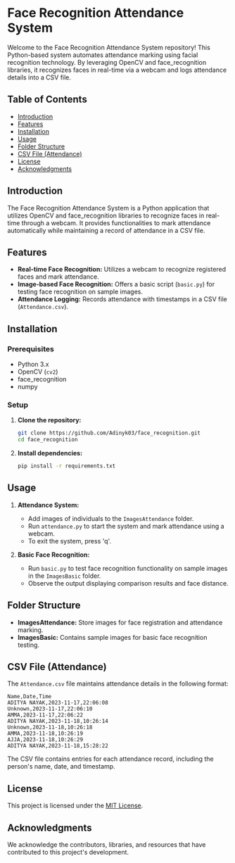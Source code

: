 # Face Recognition Attendance System


Welcome to the Face Recognition Attendance System repository! This Python-based system automates attendance marking using facial recognition technology. By leveraging OpenCV and face_recognition libraries, it recognizes faces in real-time via a webcam and logs attendance details into a CSV file.

## Table of Contents

- [Introduction](#introduction)
- [Features](#features)
- [Installation](#installation)
- [Usage](#usage)
- [Folder Structure](#folder-structure)
- [CSV File (Attendance)](#csv-file-attendance)
- [License](#license)
- [Acknowledgments](#acknowledgments)

## Introduction

The Face Recognition Attendance System is a Python application that utilizes OpenCV and face_recognition libraries to recognize faces in real-time through a webcam. It provides functionalities to mark attendance automatically while maintaining a record of attendance in a CSV file.

## Features

- **Real-time Face Recognition:** Utilizes a webcam to recognize registered faces and mark attendance.
- **Image-based Face Recognition:** Offers a basic script (`basic.py`) for testing face recognition on sample images.
- **Attendance Logging:** Records attendance with timestamps in a CSV file (`Attendance.csv`).

## Installation

### Prerequisites

- Python 3.x
- OpenCV (`cv2`)
- face_recognition
- numpy

### Setup

1. **Clone the repository:**

    ```bash
    git clone https://github.com/Adinyk03/face_recognition.git
    cd face_recognition
    ```

2. **Install dependencies:**

    ```bash
    pip install -r requirements.txt
    ```

## Usage

1. **Attendance System:**

    - Add images of individuals to the `ImagesAttendance` folder.
    - Run `attendance.py` to start the system and mark attendance using a webcam.
    - To exit the system, press 'q'.

2. **Basic Face Recognition:**

    - Run `basic.py` to test face recognition functionality on sample images in the `ImagesBasic` folder.
    - Observe the output displaying comparison results and face distance.

## Folder Structure

- **ImagesAttendance:** Store images for face registration and attendance marking.
- **ImagesBasic:** Contains sample images for basic face recognition testing.

## CSV File (Attendance)

The `Attendance.csv` file maintains attendance details in the following format:

```
Name,Date,Time
ADITYA NAYAK,2023-11-17,22:06:08
Unknown,2023-11-17,22:06:10
AMMA,2023-11-17,22:06:22
ADITYA NAYAK,2023-11-18,10:26:14
Unknown,2023-11-18,10:26:18
AMMA,2023-11-18,10:26:19
AJJA,2023-11-18,10:26:29
ADITYA NAYAK,2023-11-18,15:28:22
```

The CSV file contains entries for each attendance record, including the person's name, date, and timestamp.

## License

This project is licensed under the [MIT License](LICENSE).

## Acknowledgments

We acknowledge the contributors, libraries, and resources that have contributed to this project's development.

